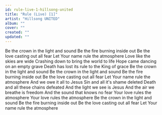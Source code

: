 ```yaml
---
id: rule-live-1-hillsong-united
title: "Rule (Live) [1]"
artist: "Hillsong UNITED"
album: ""
cover: ""
created: ""
updated: ""
---
```


Be the crown in the light and sound
Be the fire burning inside out
Be the love casting out all fear
Let Your name rule the atmosphere
Love like the skies are wide
Crashing down to bring the world to life
Hope came dancing on an empty grave
Death has lost its rule to the King of grace
Be the crown in the light and sound
Be the crown in the light and sound
Be the fire burning inside out
Be the love casting out all fear
Let Your name rule the atmosphere
And we owe it all to Jesus
Sin and all it's shame deleted
Death and all these chains defeated
And the light we see is Jesus
And the air we breathe is freedom
And the sound that knows no fear
Your love rules the atmosphere
Your love rules the atmosphere
Be the crown in the light and sound
Be the fire burning inside out
Be the love casting out all fear
Let Your name rule the atmosphere